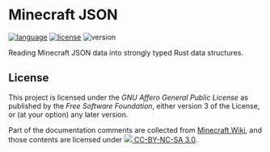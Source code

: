 # Minecraft JSON

[![language](https://img.shields.io/badge/Language-Rust-red)](https://www.rust-lang.org/)
[![license](https://img.shields.io/badge/License-AGPL--v3.0-blueviolet)](https://www.gnu.org/licenses/agpl-3.0.html)
![version](https://img.shields.io/badge/WIP-0.1.0-yellow)

Reading Minecraft JSON data into strongly typed Rust data structures.

## License

This project is licensed under the _GNU Affero General Public License_ as published by the _Free Software Foundation_, either version 3 of the License, or (at your option) any later version.

Part of the documentation comments are collected from [Minecraft Wiki](https://minecraft.fandom.com), and those contents are licensed under [![](https://mirrors.creativecommons.org/presskit/buttons/80x15/svg/by-nc-sa.svg) CC-BY-NC-SA 3.0](https://creativecommons.org/licenses/by-nc-sa/3.0/).
